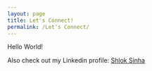 ```yaml
---
layout: page
title: Let's Connect!
permalink: /Let's Connect/
---
```


Hello World!
<p> Also check out my Linkedin profile: <a href="https://www.linkedin.com/in/shlok-sinha-2b563b172/"> Shlok Sinha </a></p>





[jekyll-organization]: https://github.com/jekyll
